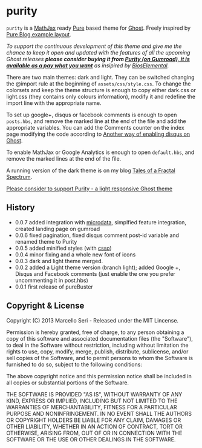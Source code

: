 # purity

`purity` is a  [MathJax](http://www.mathjax.org) ready [Pure](http://purecss.io) based theme for [Ghost](http://github.com/tryghost/ghost/).
Freely inspired by [Pure Blog example layout](http://purecss.io/layouts/).

_To support the continuous development of this theme and give me the chance to keep it open and updated with the features of all the upcoming Ghost releases **please consider buying it from [Purity (on Gumroad), it is available as a _pay what you want_](https://gum.co/purity)** as insipired by [BiosElemental](http://bioselemental.com/ghost-community-plans/)._

There are two main themes: dark and light. They can be switched changing the @import rule at the beginning of `assets/css/style.css`.
To change the colorsets and keep the theme structure is enough to copy either dark.css or light.css (they contains only colours information), modify it and redefine the import line with the appropriate name.

To set up google+, disqus or facebook comments is enough to open `posts.hbs`, and remove the marked line at the end of the file and add the appropriate variables. You can add the Comments counter on the index page modifying the code according to [Another way of enabling disqus on Ghost](http://blog.reggiesuplido.com/another-way-of-enabling-disqus-on-ghost/).

To enable MathJax or Google Analytics is enough to open `default.hbs`, and remove the marked lines at the end of the file.

A running version of the dark theme is on my blog [Tales of a Fractal Spectrum](http://ghost.mseri.me).

<a href="https://gum.co/purity">Please consider to support Purity - a light responsive Ghost theme</a> <script type="text/javascript" src="https://gumroad.com/js/gumroad.js"></script>

## History

- 0.0.7 added integration with [microdata](https://support.google.com/webmasters/answer/176035?hl=en), simplfied feature integration, created landing page on gumroad
- 0.0.6 fixed pagination, fixed disqus comment post-id variable and renamed theme to Purity
- 0.0.5 added minified styles (with [csso](http://css.github.io/csso/)) 
- 0.0.4 minor fixing and a whole new font of icons
- 0.0.3 dark and light theme merged. 
- 0.0.2 added a Light theme version (branch light); added Google +, Disqus and Facebook comments (just enable the one you prefer uncommenting it in post.hbs)
- 0.0.1 first release of pureBuster

## Copyright & License

Copyright (C) 2013 Marcello Seri - Released under the MIT Lincense.

Permission is hereby granted, free of charge, to any person obtaining a copy of this software and associated documentation files (the "Software"), to deal in the Software without restriction, including without limitation the rights to use, copy, modify, merge, publish, distribute, sublicense, and/or sell copies of the Software, and to permit persons to whom the Software is furnished to do so, subject to the following conditions:

The above copyright notice and this permission notice shall be included in all copies or substantial portions of the Software.

THE SOFTWARE IS PROVIDED "AS IS", WITHOUT WARRANTY OF ANY KIND, EXPRESS OR IMPLIED, INCLUDING BUT NOT LIMITED TO THE WARRANTIES OF MERCHANTABILITY, FITNESS FOR A PARTICULAR PURPOSE AND
NONINFRINGEMENT. IN NO EVENT SHALL THE AUTHORS OR COPYRIGHT HOLDERS BE LIABLE FOR ANY CLAIM, DAMAGES OR OTHER LIABILITY, WHETHER IN AN ACTION OF CONTRACT, TORT OR OTHERWISE, ARISING FROM, OUT OF OR IN CONNECTION WITH THE SOFTWARE OR THE USE OR OTHER DEALINGS IN THE SOFTWARE.
